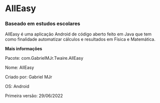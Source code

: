 # AllEasy
### Baseado em estudos escolares

AllEasy é uma aplicação Android de código aberto feito em Java que tem como finalidade automatizar cálculos e resultados em Física e Matemática.


**Mais informações**

Pacote: com.GabrielMJr.Twaire.AllEasy

Nome: AllEasy

Criado por: Gabriel MJr

OS: Android

Primeira versão: 29/06/2022
